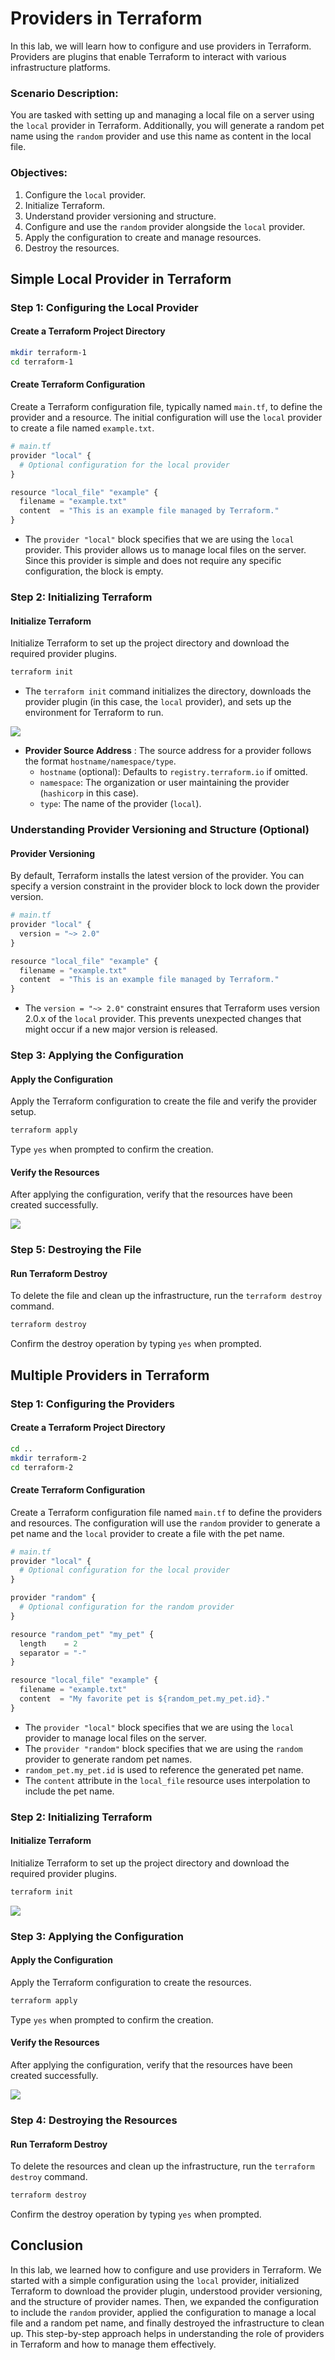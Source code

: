 # Providers in Terraform

In this lab, we will learn how to configure and use providers in Terraform. Providers are plugins that enable Terraform to interact with various infrastructure platforms.

### Scenario Description:
You are tasked with setting up and managing a local file on a server using the `local` provider in Terraform. Additionally, you will generate a random pet name using the `random` provider and use this name as content in the local file.

### Objectives:
1. Configure the `local` provider.
2. Initialize Terraform.
3. Understand provider versioning and structure.
4. Configure and use the `random` provider alongside the `local` provider.
5. Apply the configuration to create and manage resources.
6. Destroy the resources.

## Simple Local Provider in Terraform

### Step 1: Configuring the Local Provider

#### Create a Terraform Project Directory

```sh
mkdir terraform-1
cd terraform-1
```

#### Create Terraform Configuration
Create a Terraform configuration file, typically named `main.tf`, to define the provider and a resource. The initial configuration will use the `local` provider to create a file named `example.txt`.

```py
# main.tf
provider "local" {
  # Optional configuration for the local provider
}

resource "local_file" "example" {
  filename = "example.txt"
  content  = "This is an example file managed by Terraform."
}
```

- The `provider "local"` block specifies that we are using the `local` provider. This provider allows us to manage local files on the server. Since this provider is simple and does not require any specific configuration, the block is empty.

### Step 2: Initializing Terraform

#### Initialize Terraform
Initialize Terraform to set up the project directory and download the required provider plugins.

```sh
terraform init
```

- The `terraform init` command initializes the directory, downloads the provider plugin (in this case, the `local` provider), and sets up the environment for Terraform to run.

![](https://github.com/Minhaz00/Terraform-Labs/blob/main/Terraform%20Labs/03.%20Providers%20in%20Terraform/images/lab-3-1.png?raw=true)

- **Provider Source Address** : The source address for a provider follows the format `hostname/namespace/type`.
    - `hostname` (optional): Defaults to `registry.terraform.io` if omitted.
    - `namespace`: The organization or user maintaining the provider (`hashicorp` in this case).
    - `type`: The name of the provider (`local`).

### Understanding Provider Versioning and Structure (Optional)

#### Provider Versioning
By default, Terraform installs the latest version of the provider. You can specify a version constraint in the provider block to lock down the provider version.

```py
# main.tf
provider "local" {
  version = "~> 2.0"
}

resource "local_file" "example" {
  filename = "example.txt"
  content  = "This is an example file managed by Terraform."
}
```

- The `version = "~> 2.0"` constraint ensures that Terraform uses version 2.0.x of the `local` provider. This prevents unexpected changes that might occur if a new major version is released.


### Step 3: Applying the Configuration

#### Apply the Configuration
Apply the Terraform configuration to create the file and verify the provider setup.

```sh
terraform apply
```

Type `yes` when prompted to confirm the creation.

#### Verify the Resources
After applying the configuration, verify that the resources have been created successfully.

![](https://github.com/Minhaz00/Terraform-Labs/blob/main/Terraform%20Labs/03.%20Providers%20in%20Terraform/images/1.png?raw=true)


### Step 5: Destroying the File

#### Run Terraform Destroy
To delete the file and clean up the infrastructure, run the `terraform destroy` command.

```sh
terraform destroy
```

Confirm the destroy operation by typing `yes` when prompted.

## Multiple Providers in Terraform

### Step 1: Configuring the Providers

#### Create a Terraform Project Directory

```sh
cd ..
mkdir terraform-2
cd terraform-2
```

#### Create Terraform Configuration
Create a Terraform configuration file named `main.tf` to define the providers and resources. The configuration will use the `random` provider to generate a pet name and the `local` provider to create a file with the pet name.

```py
# main.tf
provider "local" {
  # Optional configuration for the local provider
}

provider "random" {
  # Optional configuration for the random provider
}

resource "random_pet" "my_pet" {
  length    = 2
  separator = "-"
}

resource "local_file" "example" {
  filename = "example.txt"
  content  = "My favorite pet is ${random_pet.my_pet.id}."
}
```

- The `provider "local"` block specifies that we are using the `local` provider to manage local files on the server.
- The `provider "random"` block specifies that we are using the `random` provider to generate random pet names.
- `random_pet.my_pet.id` is used to reference the generated pet name.
- The `content` attribute in the `local_file` resource uses interpolation to include the pet name.

### Step 2: Initializing Terraform

#### Initialize Terraform
Initialize Terraform to set up the project directory and download the required provider plugins.

```sh
terraform init
```

![](https://github.com/Minhaz00/Terraform-Labs/blob/main/Terraform%20Labs/03.%20Providers%20in%20Terraform/images/lab-6-1.png?raw=true)

### Step 3: Applying the Configuration

#### Apply the Configuration
Apply the Terraform configuration to create the resources.

```sh
terraform apply
```

Type `yes` when prompted to confirm the creation.


#### Verify the Resources
After applying the configuration, verify that the resources have been created successfully.

![](https://github.com/Minhaz00/Terraform-Labs/blob/main/Terraform%20Labs/03.%20Providers%20in%20Terraform/images/2.png?raw=true)

### Step 4: Destroying the Resources

#### Run Terraform Destroy
To delete the resources and clean up the infrastructure, run the `terraform destroy` command.

```sh
terraform destroy
```

Confirm the destroy operation by typing `yes` when prompted.

## Conclusion

In this lab, we learned how to configure and use providers in Terraform. We started with a simple configuration using the `local` provider, initialized Terraform to download the provider plugin, understood provider versioning, and the structure of provider names. Then, we expanded the configuration to include the `random` provider, applied the configuration to manage a local file and a random pet name, and finally destroyed the infrastructure to clean up. This step-by-step approach helps in understanding the role of providers in Terraform and how to manage them effectively.

